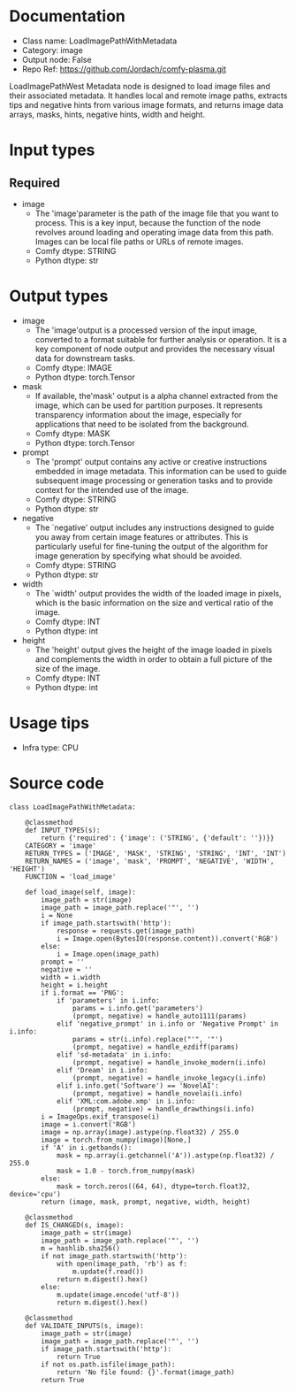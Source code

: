 # Documentation
- Class name: LoadImagePathWithMetadata
- Category: image
- Output node: False
- Repo Ref: https://github.com/Jordach/comfy-plasma.git

LoadImagePathWest Metadata node is designed to load image files and their associated metadata. It handles local and remote image paths, extracts tips and negative hints from various image formats, and returns image data arrays, masks, hints, negative hints, width and height.

# Input types
## Required
- image
    - The 'image'parameter is the path of the image file that you want to process. This is a key input, because the function of the node revolves around loading and operating image data from this path. Images can be local file paths or URLs of remote images.
    - Comfy dtype: STRING
    - Python dtype: str

# Output types
- image
    - The 'image'output is a processed version of the input image, converted to a format suitable for further analysis or operation. It is a key component of node output and provides the necessary visual data for downstream tasks.
    - Comfy dtype: IMAGE
    - Python dtype: torch.Tensor
- mask
    - If available, the'mask' output is a alpha channel extracted from the image, which can be used for partition purposes. It represents transparency information about the image, especially for applications that need to be isolated from the background.
    - Comfy dtype: MASK
    - Python dtype: torch.Tensor
- prompt
    - The 'prompt' output contains any active or creative instructions embedded in image metadata. This information can be used to guide subsequent image processing or generation tasks and to provide context for the intended use of the image.
    - Comfy dtype: STRING
    - Python dtype: str
- negative
    - The `negative' output includes any instructions designed to guide you away from certain image features or attributes. This is particularly useful for fine-tuning the output of the algorithm for image generation by specifying what should be avoided.
    - Comfy dtype: STRING
    - Python dtype: str
- width
    - The `width' output provides the width of the loaded image in pixels, which is the basic information on the size and vertical ratio of the image.
    - Comfy dtype: INT
    - Python dtype: int
- height
    - The 'height' output gives the height of the image loaded in pixels and complements the width in order to obtain a full picture of the size of the image.
    - Comfy dtype: INT
    - Python dtype: int

# Usage tips
- Infra type: CPU

# Source code
```
class LoadImagePathWithMetadata:

    @classmethod
    def INPUT_TYPES(s):
        return {'required': {'image': ('STRING', {'default': ''})}}
    CATEGORY = 'image'
    RETURN_TYPES = ('IMAGE', 'MASK', 'STRING', 'STRING', 'INT', 'INT')
    RETURN_NAMES = ('image', 'mask', 'PROMPT', 'NEGATIVE', 'WIDTH', 'HEIGHT')
    FUNCTION = 'load_image'

    def load_image(self, image):
        image_path = str(image)
        image_path = image_path.replace('"', '')
        i = None
        if image_path.startswith('http'):
            response = requests.get(image_path)
            i = Image.open(BytesIO(response.content)).convert('RGB')
        else:
            i = Image.open(image_path)
        prompt = ''
        negative = ''
        width = i.width
        height = i.height
        if i.format == 'PNG':
            if 'parameters' in i.info:
                params = i.info.get('parameters')
                (prompt, negative) = handle_auto1111(params)
            elif 'negative_prompt' in i.info or 'Negative Prompt' in i.info:
                params = str(i.info).replace("'", '"')
                (prompt, negative) = handle_ezdiff(params)
            elif 'sd-metadata' in i.info:
                (prompt, negative) = handle_invoke_modern(i.info)
            elif 'Dream' in i.info:
                (prompt, negative) = handle_invoke_legacy(i.info)
            elif i.info.get('Software') == 'NovelAI':
                (prompt, negative) = handle_novelai(i.info)
            elif 'XML:com.adobe.xmp' in i.info:
                (prompt, negative) = handle_drawthings(i.info)
        i = ImageOps.exif_transpose(i)
        image = i.convert('RGB')
        image = np.array(image).astype(np.float32) / 255.0
        image = torch.from_numpy(image)[None,]
        if 'A' in i.getbands():
            mask = np.array(i.getchannel('A')).astype(np.float32) / 255.0
            mask = 1.0 - torch.from_numpy(mask)
        else:
            mask = torch.zeros((64, 64), dtype=torch.float32, device='cpu')
        return (image, mask, prompt, negative, width, height)

    @classmethod
    def IS_CHANGED(s, image):
        image_path = str(image)
        image_path = image_path.replace('"', '')
        m = hashlib.sha256()
        if not image_path.startswith('http'):
            with open(image_path, 'rb') as f:
                m.update(f.read())
            return m.digest().hex()
        else:
            m.update(image.encode('utf-8'))
            return m.digest().hex()

    @classmethod
    def VALIDATE_INPUTS(s, image):
        image_path = str(image)
        image_path = image_path.replace('"', '')
        if image_path.startswith('http'):
            return True
        if not os.path.isfile(image_path):
            return 'No file found: {}'.format(image_path)
        return True
```